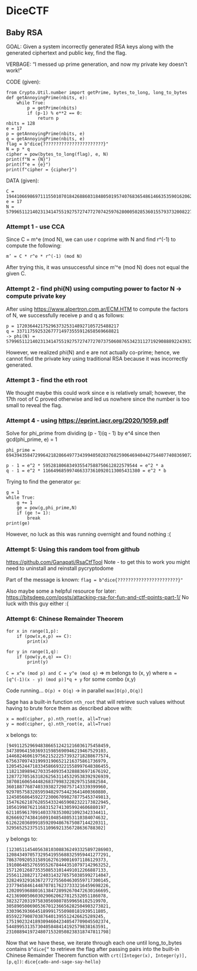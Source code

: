# DiceCTF

## Baby RSA

GOAL: Given a system incorrectly generated RSA keys along with the generated ciphertext and public key, find the flag.

VERBAGE: “I messed up prime generation, and now my private key doesn't work!”

CODE (given):
```
from Crypto.Util.number import getPrime, bytes_to_long, long_to_bytes
def getAnnoyingPrime(nbits, e):
	while True:
		p = getPrime(nbits)
		if (p-1) % e**2 == 0:
			return p
nbits = 128
e = 17
p = getAnnoyingPrime(nbits, e)
q = getAnnoyingPrime(nbits, e)
flag = b"dice{???????????????????????}"
N = p * q
cipher = pow(bytes_to_long(flag), e, N)
print(f"N = {N}")
print(f"e = {e}")
print(f"cipher = {cipher}")
```

DATA (given):
```
C = 19441066986971115501070184268860318480501957407683654861466353590162062492971
e = 17
N = 57996511214023134147551927572747727074259762800050285360155793732008227782157
```


### Attempt 1 - use CCA

Since C = m^e (mod N), we can use r coprime with N and find r^(-1) to compute the following:

```
m’ = C * r^e * r^(-1) (mod N)
```

After trying this, it was unsuccessful since m’^e (mod N) does not equal the given C.


### Attempt 2 - find phi(N) using computing power to factor N -> compute private key

After using https://www.alpertron.com.ar/ECM.HTM to compute the factors of N, we successfully receive p and q as follows:

```
p = 172036442175296373253148927105725488217
q = 337117592532677714973555912658569668821
-> phi(N) = 57996511214023134147551927572747727073750608765342311271929088892243932625120
```

However, we realized phi(N) and e are not actually co-prime; hence, we cannot find the private key using traditional RSA because it was incorrectly generated.


### Attempt 3 - find the eth root

We thought maybe this could work since e is relatively small; however, the 17th root of C proved otherwise and led us nowhere since the number is too small to reveal the flag.


### Attempt 4 - using https://eprint.iacr.org/2020/1059.pdf 

Solve for phi_prime from dividing (p - 1)(q - 1) by e^4 since then gcd(phi_prime, e) = 1

```
phi_prime = 694394358472996421828664977343994050283768259064694044275440774083690720

p - 1 = e^2 * 595281806834935547588750612822579544 = e^2 * a
q - 1 = e^2 * 1166496859974663373610920113005431380 = e^2 * b
```

Trying to find the generator ```ge```:
```
g = 1
while True:
	g += 1
	ge = pow(g,phi_prime,N)
	if (ge != 1):
		break
print(ge)
```

However, no luck as this was running overnight and found nothing :(


### Attempt 5: Using this random tool from github

https://github.com/Ganapati/RsaCtfTool Note -  to get this to work you might need to uninstall and reinstall pycryptodome

Part of the message is known: ```flag = b"dice{???????????????????????}"```


Also maybe some a helpful resource for later: https://bitsdeep.com/posts/attacking-rsa-for-fun-and-ctf-points-part-1/
No luck with this guy either :(


### Attempt 6: Chinese Remainder Theorem

```
for x in range(1,p):
	if (pow(x,e,p) == C):
		print(x)

for y in range(1,q):
	if (pow(y,e,q) == C):
		print(y)
```

```C = x^e (mod p) and C = y^e (mod q)``` => m belongs to (x, y) where ```m = [q^(-1)(x - y) (mod p)]*q + y``` for some combo (x,y)

Code running… ```O(p) + O(q)``` -> in parallel ```max[O(p),O(q)]```

Sage has a built-in function ```nth_root``` that will retrieve such values without having to brute force them as described above with:

```
x = mod(cipher, p).nth_root(e, all=True) 
y = mod(cipher, q).nth_root(e, all=True)
```

x belongs to:

```
[94911252969483866512421216036175458459, 34738964150369315985690946219467529103, 144682460619756215222573932718288677574, 67563709743199931906521216375861736979, 120545244718334586693221558997648386455, 118213898942703354093543288836971676192, 128772705163182625631145329538392926939, 38708160654448268379983220297515882584, 36018877687403393827298757143339399960, 92970575832859594829754423641400360880, 124505686459227230067098278775453749813, 154762621876285543324659082322173822945, 10561998762116831527413059924606880197, 62110596170914033783530021092342334411, 82666927438416091048548053110384074632, 61262203689918592094867675087144220311, 3295652523751511096921356728636788302]
```

y belongs to:

```
[123051145405638103088362493325897286903, 120843497057329541955688325959441277291, 78637092053158916276190016971186129373, 191086485276595526784443510797142963252, 15712012687353508531014491012266887133, 255611288271724031432785750385992714047, 328249329163672772755604630559717300145, 237794584614487078176237333216459698226, 120209596880161384728992670472630166695, 42136900506030290620627812532051186078, 38232720319758305698078599656102519970, 305890500690536701236656282504903273821, 33039639366451899917550980181939511805, 8559227908703876401395512426625289245, 175190232418930946042340547709045502374, 54489953135730405848414192579838163591, 231088941972480715320508238318747811798]
```

Now that we have these, we iterate through each one until long_to_bytes contains ```b“dice{“``` to retrieve the flag after passing pairs into the built-in Chinese Remainder Theorem function with ```crt([Integer(x), Integer(y)], [p,q])```: ```dice{cado-and-sage-say-hello}```
